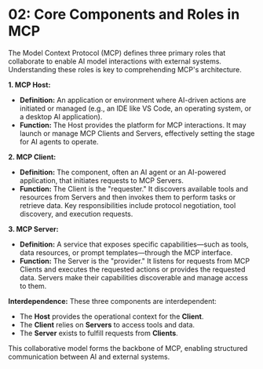 # 02: Core Components and Roles in MCP

The Model Context Protocol (MCP) defines three primary roles that collaborate to enable AI model interactions with external systems. Understanding these roles is key to comprehending MCP's architecture.

**1. MCP Host:**
*   **Definition:** An application or environment where AI-driven actions are initiated or managed (e.g., an IDE like VS Code, an operating system, or a desktop AI application).
*   **Function:** The Host provides the platform for MCP interactions. It may launch or manage MCP Clients and Servers, effectively setting the stage for AI agents to operate.

**2. MCP Client:**
*   **Definition:** The component, often an AI agent or an AI-powered application, that initiates requests to MCP Servers.
*   **Function:** The Client is the "requester." It discovers available tools and resources from Servers and then invokes them to perform tasks or retrieve data. Key responsibilities include protocol negotiation, tool discovery, and execution requests.

**3. MCP Server:**
*   **Definition:** A service that exposes specific capabilities—such as tools, data resources, or prompt templates—through the MCP interface.
*   **Function:** The Server is the "provider." It listens for requests from MCP Clients and executes the requested actions or provides the requested data. Servers make their capabilities discoverable and manage access to them.

**Interdependence:**
These three components are interdependent:
*   The **Host** provides the operational context for the **Client**.
*   The **Client** relies on **Servers** to access tools and data.
*   The **Server** exists to fulfill requests from **Clients**.

This collaborative model forms the backbone of MCP, enabling structured communication between AI and external systems.
